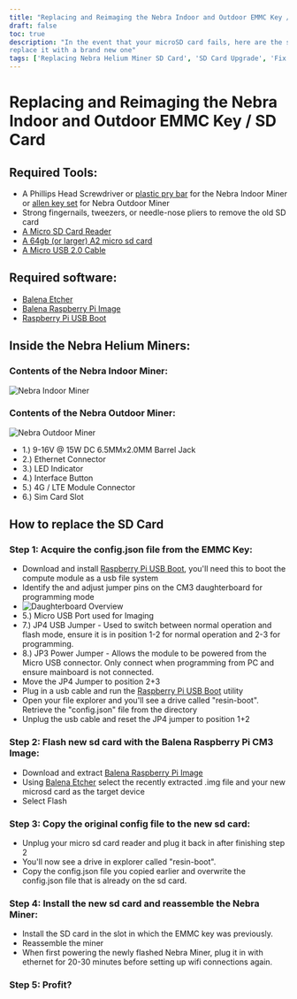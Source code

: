 ```yaml
---
title: "Replacing and Reimaging the Nebra Indoor and Outdoor EMMC Key / SD Card"
draft: false
toc: true
description: "In the event that your microSD card fails, here are the steps to re-flash it or
replace it with a brand new one"
tags: ['Replacing Nebra Helium Miner SD Card', 'SD Card Upgrade', 'Fix Helium Miner Syncing Issues', 'Nebra', 'Nebra Indoor Miner', 'Nebra Outdoor Miner', 'Balena Etcher', 'Helium Miner', 'Raspberry Pi Compute Module 3', 'RPiBoot']
---
```


# Replacing and Reimaging the Nebra Indoor and Outdoor EMMC Key / SD Card

## Required Tools:
- A Phillips Head Screwdriver or [plastic pry bar](https://amzn.to/3rLXVfc) for the Nebra Indoor Miner or [allen key set](https://amzn.to/34SlnOS) for Nebra Outdoor Miner
- Strong fingernails, tweezers, or needle-nose pliers to remove the old SD card
- [A Micro SD Card Reader](https://amzn.to/3Jl3U0w)
- [A 64gb (or larger) A2 micro sd card](https://amzn.to/3oJtTqs)
- [A Micro USB 2.0 Cable](https://amzn.to/3LxXYmA)
## Required software:
- [Balena Etcher](https://www.balena.io/etcher/)
- [Balena Raspberry Pi Image](https://api.balena-cloud.com/download?deviceType=raspberrypi3-64&version=2.80.3+rev1.prod&fileType=.zip)
- [Raspberry Pi USB Boot](https://github.com/raspberrypi/usbboot/raw/master/win32/rpiboot_setup.exe)
 
## Inside the Nebra Helium Miners:
### Contents of the Nebra Indoor Miner:
![Nebra Indoor Miner](https://helium.nebra.com/media/photos/indoor/Indoor-internal-lights.png)
### Contents of the Nebra Outdoor Miner:
![Nebra Outdoor Miner](https://helium.nebra.com/media/photos/outdoor/Inside-Interfaces.jpg)
- 1.) 9-16V @ 15W DC 6.5MMx2.0MM Barrel Jack
- 2.) Ethernet Connector
- 3.) LED Indicator
- 4.) Interface Button
- 5.) 4G / LTE Module Connector
- 6.) Sim Card Slot

## How to replace the SD Card
### Step 1: Acquire the config.json file from the EMMC Key:
- Download and install [Raspberry Pi USB Boot](https://github.com/raspberrypi/usbboot/raw/master/win32/rpiboot_setup.exe), you'll need this to boot the compute module as a usb file system
- Identify the and adjust jumper pins on the CM3 daughterboard for programming mode
 - ![Daughterboard Overview](https://helium.nebra.com/media/photos/outdoor/daughterboardBreakdown.png)
  - 5.) Micro USB Port used for Imaging
  - 7.) JP4 USB Jumper - Used to switch between normal operation and flash mode, ensure it is in position 1-2 for normal operation and 2-3 for programming.
  - 8.) JP3 Power Jumper - Allows the module to be powered from the Micro USB connector. Only connect when programming from PC and ensure mainboard is not connected.
 - Move the JP4 Jumper to position 2+3
 - Plug in a usb cable and run the [Raspberry Pi USB Boot](https://github.com/raspberrypi/usbboot/raw/master/win32/rpiboot_setup.exe) utility
 - Open your file explorer and you'll see a drive called "resin-boot". Retrieve the "config.json" file from the directory
 - Unplug the usb cable and reset the JP4 jumper to position 1+2
### Step 2: Flash new sd card with the Balena Raspberry Pi CM3 Image:
- Download and extract [Balena Raspberry Pi Image](https://api.balena-cloud.com/download?deviceType=raspberrypi3-64&version=2.80.3+rev1.prod&fileType=.zip)
- Using [Balena Etcher](https://www.balena.io/etcher/) select the recently extracted .img file and your new microsd card as the target device
- Select Flash
### Step 3: Copy the original config file to the new sd card:
- Unplug your micro sd card reader and plug it back in after finishing step 2
- You'll now see a drive in explorer called "resin-boot". 
 - Copy the config.json file you copied earlier and overwrite the config.json file that is already on the sd card.
### Step 4: Install the new sd card and reassemble the Nebra Miner:
 - Install the SD card in the slot in which the EMMC key was previously.
 - Reassemble the miner
 - When first powering the newly flashed Nebra Miner, plug it in with ethernet for 20-30 minutes before setting up wifi connections again.
### Step 5: Profit?




